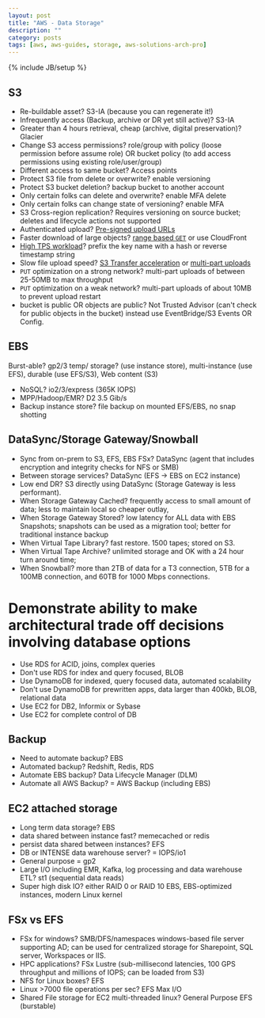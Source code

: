 ```yaml
---
layout: post
title: "AWS - Data Storage"
description: ""
category: posts
tags: [aws, aws-guides, storage, aws-solutions-arch-pro]
---
```

{% include JB/setup %}

## S3
- Re-buildable asset? S3-IA (because you can regenerate it!)
- Infrequently access (Backup, archive or DR yet still active)? S3-IA
- Greater than 4 hours retrieval, cheap (archive, digital preservation)? Glacier
- Change S3 access permissions? role/group with policy (loose permission before assume role) OR bucket policy (to add access permissions using existing role/user/group)
- Different access to same bucket? Access points
- Protect S3 file from delete or overwrite? enable versioning
- Protect S3 bucket deletion? backup bucket to another account
- Only certain folks can delete and overwrite? enable MFA delete
- Only certain folks can change state of versioning? enable MFA
- S3 Cross-region replication? Requires versioning on source bucket; deletes and lifecycle actions not supported
- Authenticated upload? [Pre-signed upload URLs](http://docs.aws.amazon.com/AmazonS3/latest/dev/PresignedUrlUploadObject.html)
- Faster download of large objects? [range based `GET`](http://docs.aws.amazon.com/AmazonS3/latest/API/RESTObjectGET.html) or use CloudFront
- [High TPS workload](http://docs.aws.amazon.com/AmazonS3/latest/dev/request-rate-perf-considerations.html#get-workload-considerations)? prefix the key name with a hash or reverse timestamp string
- Slow file upload speed? [S3 Transfer acceleration](http://docs.aws.amazon.com/AmazonS3/latest/dev/transfer-acceleration.html) or [multi-part uploads](http://docs.aws.amazon.com/AmazonS3/latest/dev/mpuoverview.html)
- `PUT` optimization on a strong network? multi-part uploads of between 25-50MB to max throughput
- `PUT` optimization on a weak network? multi-part uploads of about 10MB to prevent upload restart
- bucket is public OR objects are public? Not Trusted Advisor (can't check for public objects in the bucket) instead use EventBridge/S3 Events OR Config.

## EBS
Burst-able? gp2/3
temp/ storage? (use instance store), multi-instance (use EFS), durable (use EFS/S3), Web content (S3)
- NoSQL? io2/3/express (365K IOPS)
- MPP/Hadoop/EMR? D2 3.5 Gib/s
- Backup instance store? file backup on mounted EFS/EBS, no snap shotting 

## DataSync/Storage Gateway/Snowball
- Sync from on-prem to S3, EFS, EBS FSx? DataSync (agent that includes encryption and integrity checks for NFS or SMB)
- Between storage services? DataSync (EFS -> EBS on EC2 instance)
- Low end DR? S3 directly using DataSync (Storage Gateway is less performant).
- When Storage Gateway Cached? frequently access to small amount of data; less to maintain local so cheaper outlay,
- When Storage Gateway Stored? low latency for ALL data with EBS Snapshots; snapshots can be used as a migration tool; better for traditional instance backup
- When Virtual Tape Library? fast restore. 1500 tapes; stored on S3.
- When Virtual Tape Archive? unlimited storage and OK with a 24 hour turn around time; 
- When Snowball? more than 2TB of data for a T3 connection, 5TB for a 100MB connection, and 60TB for 1000 Mbps connections.

# Demonstrate ability to make architectural trade off decisions involving database options
- Use RDS for ACID, joins, complex queries
- Don't use RDS for index and query focused, BLOB
- Use DynamoDB for indexed, query focused data, automated scalability
- Don't use DynamoDB for prewritten apps, data larger than 400kb, BLOB, relational data
- Use EC2 for DB2, Informix or Sybase
- Use EC2 for complete control of DB

## Backup
- Need to automate backup? EBS
- Automated backup? Redshift, Redis, RDS
- Automate EBS backup? Data Lifecycle Manager (DLM)
- Automate all AWS Backup? = AWS Backup (including EBS)

## EC2 attached storage
- Long term data storage? EBS
- data shared between instance fast? memecached or redis
- persist data shared between instances? EFS
- DB or INTENSE data warehouse server? = IOPS/io1
- General purpose = gp2
- Large I/O including EMR, Kafka, log processing and data warehouse ETL? st1 (sequential data reads)
- Super high disk IO? either RAID 0 or RAID 10 EBS, EBS-optimized instances, modern Linux kernel

## FSx vs EFS
- FSx for windows? SMB/DFS/namespaces windows-based file server supporting AD; can be used for centralized storage for Sharepoint, SQL server, Workspaces or IIS.
- HPC applications? FSx Lustre (sub-millisecond latencies, 100 GPS throughput and millions of IOPS; can be loaded from S3)
- NFS for Linux boxes? EFS
- Linux >7000 file operations per sec? EFS Max I/O 
- Shared File storage for EC2 multi-threaded linux? General Purpose EFS (burstable)
